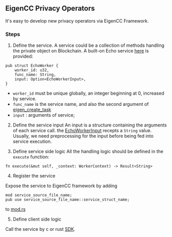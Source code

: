## EigenCC Privacy Operators
It's easy to develop new privacy operators via EigenCC Framework.

### Steps
1. Define the service.
A service could be a collection of methods handling the private object on Blockchain.
A built-on Echo service [here](../cc/sgx/services/fns/sgx_trusted_lib/src/trusted_worker/demo_func.rs:25) is provided:

```
pub struct EchoWorker {
    worker_id: u32,
    func_name: String,
    input: Option<EchoWorkerInput>,
}
```

* `worker_id` must be unique globally, an integer beginning at 0, increased by service.
* `func_name` is the service name, and also the second argument of [eigen_create_task](../cc/sgx/sdk/c_sdk/include/eigen/eigentee.h:70)
* `input` : arguments of service;

2. Define the service input
An input is a structure containing the arguments of each service call. the [EchoWorkerInput](../cc/sgx/services/fns/sgx_trusted_lib/src/trusted_worker/demo_func.rs:39)
recepts a `String` value. Usually, we need preprocessing for the input before being fed into service execution.

3. Define service side logic
All the handling logic should be defined in the `execute` function:
```
fn execute(&mut self, _context: WorkerContext) -> Result<String>
```

4. Register the service

Expose the service to EigenCC framework by adding
```
mod service_source_file_name;
pub use service_source_file_name::service_struct_name;
```
to [mod.rs](../cc/sgx/services/fns/sgx_trusted_lib/src/trusted_worker/mod.rs)

5. Define client side logic

Call the  service by c or rust [SDK](../cc/sgx/sdk/c_sdk/include/eigen/eigentee.h).

